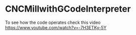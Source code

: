 # CNCMillwithGCodeInterpreter
To see how the code operates check this video https://www.youtube.com/watch?v=-7H3ETKy-5Y

